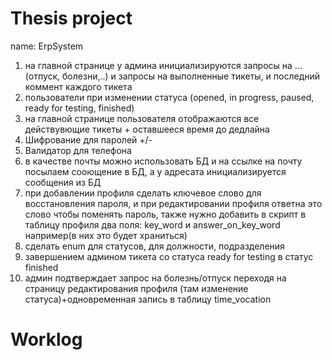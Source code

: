 # Thesis project 
name: ErpSystem 
1. на главной странице у админа инициализируются запросы на ...(отпуск, болезни,..) и запросы на выполненные тикеты, и последний коммент каждого тикета 
2. пользователи при изменении статуса (opened, in progress, paused, ready for testing, finished)
3. на главной странице пользователя отображаются все действувющие тикеты + оставшееся время до дедлайна
5. Шифрование для паролей +/-
7. Валидатор для телефона
12. в качестве почты можно использовать БД и на ссылке на почту посылаем сооющение в БД, а у адресата инициализируется сообщения из БД
14. при добавлении профиля сделать ключевое слово для восстановления пароля, и при редактировании профиля ответна это слово чтобы поменять пароль, также нужно добавить в скрипт в таблицу профиля два поля: key_word и answer_on_key_word например(в них это будет храниться)
19. сделать enum для статусов, для должности, подразделения
20. завершением админом тикета со статуса ready for testing в статус finished
21. админ подтверждает запрос на болезнь/отпуск переходя на страницу редактирования профиля (там изменение статуса)+одновременная запись в таблицу time_vocation
# Worklog
